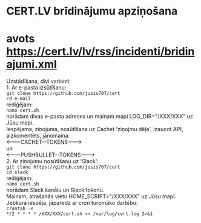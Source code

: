# CERT.LV brīdinājumu apziņošana
# avots https://cert.lv/lv/rss/incidenti/bridinajumi.xml
Uzstādīšana, divi varianti:
</br>1. Ar e-pasta izsūtīšanu:
</br>`git clone https://github.com/jusis707/cert`
</br>`cd e-mail`
</br>rediģējam:
</br>`nano cert.sh`
</br>norādam divas e-pasta adreses un mainam mapi LOG_DIR="/XXX/XXX" uz Jūsu mapi.
</br>Iespējama, ziņojuma, nosūtīšana uz Cachet 'ziņojmu dēļa', izaucot API, aizkomentēts, jānomaina:
</br><---CACHET--TOKENS--->
</br>un
</br><---PUSHBULLET--TOKENS--->
</br>2. Ar ziņojumu nosūtīšanu uz 'Slack': 
</br>`git clone https://github.com/jusis707/cert`
</br>`cd slack`
</br>rediģējam:
</br>`nano cert.sh`
</br>norādam Slack kanālu un Slack tokenu.
</br>Mainam, atrašanās vietu HOME_SCRIPT="/XXX/XXX" uz Jūsu mapi.
</br>Jebkura iespēja, jāparedz ar cron turpmāko darbību:
</br>`crontab -e`
</br>`*/2 * * * * /XXX/XXX/cert.sh >> /var/log/cert.log 2>&1`
</br>
</br>
